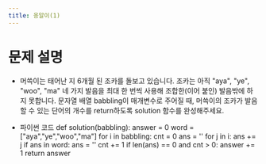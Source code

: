 ```yaml
---
title: 옹알이(1)
---
```

# 문제 설명 
- 머쓱이는 태어난 지 6개월 된 조카를 돌보고 있습니다. 조카는 아직 "aya", "ye", "woo", "ma" 네 가지 발음을 최대 한 번씩 사용해 조합한(이어 붙인) 발음밖에 하지 못합니다. 문자열 배열 babbling이 매개변수로 주어질 때, 머쓱이의 조카가 발음할 수 있는 단어의 개수를 return하도록 solution 함수를 완성해주세요.

- 파이썬 코드
def solution(babbling):
    answer = 0
    word = ["aya","ye","woo","ma"]
    for i in babbling:
        cnt = 0
        ans = ''
        for j in i:
            ans += j
            if ans in word:
                ans = ''
                cnt += 1
        if len(ans) == 0 and cnt > 0:
            answer += 1
    return answer

